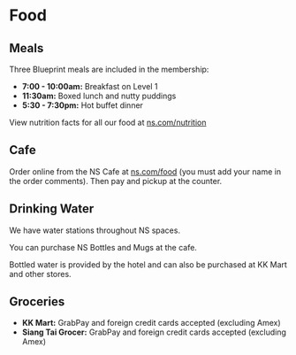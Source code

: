 # Food

## Meals

Three Blueprint meals are included in the membership:

- **7:00 - 10:00am:** Breakfast on Level 1
- **11:30am:** Boxed lunch and nutty puddings
- **5:30 - 7:30pm:** Hot buffet dinner

View nutrition facts for all our food at [ns.com/nutrition](https://ns.com/nutrition)

## Cafe

Order online from the NS Cafe at [ns.com/food](https://ns.com/food) (you must add your name in the order comments). Then pay and pickup at the counter.

## Drinking Water

We have water stations throughout NS spaces.

You can purchase NS Bottles and Mugs at the cafe.

Bottled water is provided by the hotel and can also be purchased at KK Mart and other stores.

## Groceries

- **KK Mart:** GrabPay and foreign credit cards accepted (excluding Amex)
- **Siang Tai Grocer:** GrabPay and foreign credit cards accepted (excluding Amex)